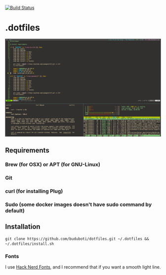 [![Build Status](https://travis-ci.org/buduboti/dotfiles.svg?branch=master)](https://travis-ci.org/buduboti/dotfiles)

.dotfiles
=========

![](screenshot.png)

Requirements
------------

### Brew (for OSX) or APT (for GNU-Linux)

### Git

### curl (for installing Plug)

### Sudo (some docker images doesn't have sudo command by default)

Installation
------------
```
git clone https://github.com/buduboti/dotfiles.git ~/.dotfiles && ~/.dotfiles/install.sh
```
### Fonts

I use [Hack Nerd Fonts](https://github.com/ryanoasis/nerd-fonts/tree/master/patched-fonts/Hack), and I recommend that if you want a smooth light line.
